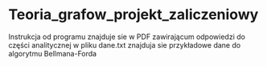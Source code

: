 # Teoria_grafow_projekt_zaliczeniowy
Instrukcja od programu znajduje sie w PDF zawirającum odpowiedzi do części analitycznej
w pliku dane.txt znajduja sie przykładowe dane do algorytmu Bellmana-Forda